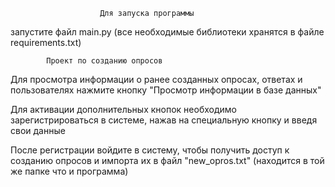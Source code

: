 						Для запуска программы
            
запустите файл main.py (все необходимые библиотеки хранятся в файле requirements.txt)

            Проект по созданию опросов

Для просмотра информации о ранее созданных опросах, ответах и пользователях нажмите кнопку "Просмотр информации в базе данных"

Для активации дополнительных кнопок необходимо зарегистрироваться в системе, нажав на специальную кнопку и введя свои данные

После регистрации войдите в систему, чтобы получить доступ к созданию опросов и импорта их в файл "new_opros.txt" (находится в той же папке что и программа)
